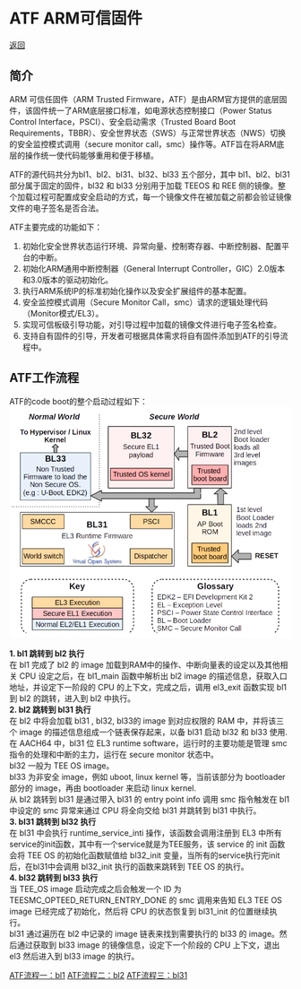 # ATF ARM可信固件

[返回](./Index.md)

## 简介

ARM 可信任固件（ARM Trusted Firmware，ATF）是由ARM官方提供的底层固件，该固件统一了ARM底层接口标准，如电源状态控制接口（Power Status Control Interface，PSCI）、安全启动需求（Trusted Board Boot Requirements，TBBR）、安全世界状态（SWS）与正常世界状态（NWS）切换的安全监控模式调用（secure monitor call，smc）操作等。ATF旨在将ARM底层的操作统一使代码能够重用和便于移植。

ATF的源代码共分为bl1、bl2、bl31、bl32、bl33 五个部分，其中 bl1、bl2、bl31 部分属于固定的固件，bl32 和 bl33 分别用于加载 TEEOS 和 REE 侧的镜像。整个加载过程可配置成安全启动的方式，每一个镜像文件在被加载之前都会验证镜像文件的电子签名是否合法。

ATF主要完成的功能如下：

1. 初始化安全世界状态运行环境、异常向量、控制寄存器、中断控制器、配置平台的中断。
2. 初始化ARM通用中断控制器（General Interrupt Controller，GIC）2.0版本和3.0版本的驱动初始化。
3. 执行ARM系统IP的标准初始化操作以及安全扩展组件的基本配置。
4. 安全监控模式调用（Secure Monitor Call，smc）请求的逻辑处理代码（Monitor模式/EL3）。
5. 实现可信板级引导功能，对引导过程中加载的镜像文件进行电子签名检查。
6. 支持自有固件的引导，开发者可根据具体需求将自有固件添加到ATF的引导流程中。

## ATF工作流程

ATF的code boot的整个启动过程如下：
![ATF工作流程](../Photos/ATF_work_flow.png)

**1. bl1 跳转到 bl2 执行**  
   在 bl1 完成了 bl2 的 image 加载到RAM中的操作、中断向量表的设定以及其他相关 CPU 设定之后，在 bl1_main 函数中解析出 bl2 image 的描述信息，获取入口地址，并设定下一阶段的 CPU 的上下文，完成之后，调用 el3_exit 函数实现 bl1 到 bl2 的跳转，进入到 bl2 中执行。  
**2. bl2 跳转到 bl31 执行**  
   在 bl2 中将会加载 bl31 , bl32, bl33的 image 到对应权限的 RAM 中，并将该三个 image 的描述信息组成一个链表保存起来，以备 bl31 启动 bl32 和 bl33 使用.在 AACH64 中，bl31 位 EL3 runtime software，运行时的主要功能是管理 smc 指令的处理和中断的主力，运行在 secure monitor 状态中。  
   bl32 一般为 TEE OS image。  
   bl33 为非安全 image，例如 uboot, linux kernel 等，当前该部分为 bootloader 部分的 image，再由 bootloader 来启动 linux kernel.  
   从 bl2 跳转到 bl31 是通过带入 bl31 的 entry point info 调用 smc 指令触发在 bl1 中设定的 smc 异常来通过 CPU 将全向交给 bl31 并跳转到 bl31 中执行。  
**3. bl31 跳转到 bl32 执行**  
   在 bl31 中会执行 runtime_service_inti 操作，该函数会调用注册到 EL3 中所有service的init函数，其中有一个service就是为TEE服务，该 service 的 init 函数会将 TEE OS 的初始化函数赋值给 bl32_init 变量，当所有的service执行完init后，在bl31中会调用 bl32_init 执行的函数来跳转到 TEE OS 的执行。  
**4. bl32 跳转到 bl33 执行**  
   当 TEE_OS image 启动完成之后会触发一个 ID 为 TEESMC_OPTEED_RETURN_ENTRY_DONE 的 smc 调用来告知 EL3 TEE OS image 已经完成了初始化，然后将 CPU 的状态恢复到 bl31_init 的位置继续执行。  
   bl31 通过遍历在 bl2 中记录的 image 链表来找到需要执行的 bl33 的 image。然后通过获取到 bl33 image 的镜像信息，设定下一个阶段的 CPU 上下文，退出 el3 然后进入到 bl33 image 的执行。

[ATF流程一：bl1](./ATF_BL1.md)
[ATF流程二：bl2](./ATF_BL2.md)
[ATF流程三：bl31](./ATF_BL31.md)
